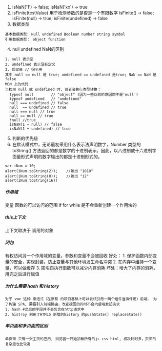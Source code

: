 1. isNaN('1') -> false; isNaN('xx') -> true
2. isFinite(testValue) 用于检测参数的是否是一个有限数字 isFinite() -> false; isFinite(null) -> true; isFinite(undefined) -> false
3. 数据类型
```
基本数据类型: Null undefined Boolean number string symbol
引用数据类型： object function

```
4. null undefined NaN的区别
```
1. null 表示空
2. undefined 表示没有定义
3. 保留值 // 很少用 
其中 null == null 是 true; undefined == undefined 是true; NaN == NaN 是false
MDN 上的代码
当检测 null 或 undefined 时, 前者会执行类型转换：
  typeof null        // "object" (因为一些以前的原因而不是'null')
  typeof undefined   // "undefined"
  null === undefined // false
  null  == undefined // true
  null === null // true
  null == null // true
  !null //true
  isNaN(1 + null) // false
  isNaN(1 + undefined) // true

```
5. 判断的优先级
6. 在默认模式中，无论最初采用什么表示法声明数字，Number 类型的 toString() 方法返回的都是数字的十进制表示。因此，以八进制或十六进制字面量形式声明的数字输出的都是十进制形式的。
```
var iNum = 10;
alert(iNum.toString(2));	//输出 "1010"
alert(iNum.toString(8));	//输出 "12"
alert(iNum.toString(16))

```

##### 作用域
变量 函数的可以访问的范围
if for while 是不会重新创建一个作用块的

##### this上下文
上下文取决于 调用的对象

##### 闭包
有权访问另一个作用域的变量，参数和变量不会被回收
好处： 1. 保护函数内部变量的安全，实现封装，防止变量与其他环境发生命名冲突
      2. 在内存中维持一个变量，可以做缓存
      3. 匿名自执行函数可以减少内存消耗
坏处：增大了内存的消耗，用完之后进行赋值

##### 为什么需要 hash 和 history
```
对于 vue 这种 渐进式（在原有 的项目基础上可以尝试引用一两个组件当插件用）前端， 为了构建 SPA, 需要引入前端路由，改变视图的同时不会向后端发起请求
1. hash #之后的字段并不会包含在http请求中
2. histroy 利用了HTML5 新增的history 的pushState() replaceState()
```
##### 单页面和多页面的区别
```
单页面 只有一张主页的应用, 浏览器一开始加载所有的js css html, 初次耗时多，页面的复杂度也比较高

```